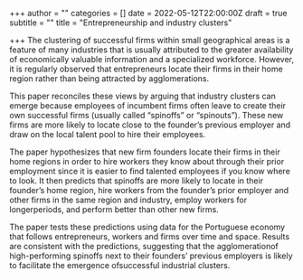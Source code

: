 +++
author = ""
categories = []
date = 2022-05-12T22:00:00Z
draft = true
subtitle = ""
title = "Entrepreneurship and industry clusters"

+++
The clustering of successful firms within small geographical areas is a feature of many industries that is usually attributed to the greater availability of economically valuable information and a specialized workforce. However, it is regularly observed that entrepreneurs locate their firms in their home region rather than being attracted by agglomerations.

This paper reconciles these views by arguing that industry clusters can emerge because employees of incumbent firms often leave to create their own successful firms (usually called “spinoffs” or “spinouts”). These new firms are more likely to locate close to the founder’s previous employer and draw on the local talent pool to hire their employees.

The paper hypothesizes that new firm founders locate their firms in their home regions in order to hire workers they know about through their prior employment since it is easier to find talented employees if you know where to look. It then predicts that spinoffs are more likely to locate in their founder’s home region, hire workers from the founder’s prior employer and other firms in the same region and industry, employ workers for longerperiods, and perform better than other new firms.

The paper tests these predictions using data for the Portuguese economy that follows entrepreneurs, workers and firms over time and space. Results are consistent with the predictions, suggesting that the agglomerationof high-performing spinoffs next to their founders’ previous employers is likely to facilitate the emergence ofsuccessful industrial clusters.